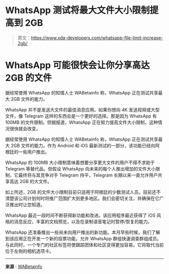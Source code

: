 # WhatsApp 测试将最大文件大小限制提高到 2GB

> 原文：<https://www.xda-developers.com/whatsapp-file-limit-increase-2gb/>

# WhatsApp 可能很快会让你分享高达 2GB 的文件

据经常使用 WhatsApp 的知情人士 WABetainfo 称，WhatsApp 正在测试共享最大 2GB 文件的能力。

WhatsApp 并不是发送大文件的最佳消息应用。如果你想向 4K 发送视频或大型文件，像 Telegram 这样的东西会是一个更好的选择。那是因为 WhatsApp 有 100MB 的文件限制。但据报道，WhatsApp 正在努力提高文件大小限制，这种情况很快就会改变。

据经常使用 WhatsApp 的知情人士 WABetainfo 称，WhatsApp 正在测试共享最大 2GB 文件的能力。作为 Android 和 iOS 最新测试的一部分，该功能已经向阿根廷的一些用户推出。

WhatsApp 的 100MB 大小限制意味着想要分享更大文件的用户不得不求助于 Telegram 等替代品。但假设 WhatsApp 向未来的每个人推出增加的文件大小限制，它最终将与其竞争对手 Telegram 持平，Telegram 长期以来一直允许用户共享高达 2GB 的大文件。

如上所述，2GB 的文件大小限制目前只适用于阿根廷的少数测试人员。目前还不清楚该公司计划何时将推广范围扩大到更多地区。我们会密切关注，并确保在它广泛推出时让您知道。

WhatsApp 最近一段时间不断获得新功能和改进。该应用程序最近获得了 iOS 风格的消息反应，丰富的文档预览，以及在录制语音笔记时暂停/恢复的能力。

WhatsApp 还准备推出一些尚未向用户推出的新功能。本月早些时候，我们了解到该应用正在开发一个新的投票功能，允许 WhatsApp 群组快速调查群组成员。与此同时，一个专门的社区标签将使跟踪团体和社区变得更加容易。它将取代当前位于左侧的相机选项卡。

* * *

**来源** : [WABetainfo](https://wabetainfo.com/whatsapp-is-testing-sharing-media-files-up-to-2gb-in-size/)